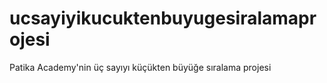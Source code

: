 # ucsayiyikucuktenbuyugesiralamaprojesi
Patika Academy'nin  üç sayıyı küçükten büyüğe sıralama projesi
